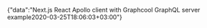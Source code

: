 {"data":"Next.js React Apollo client with Graphcool GraphQL server example2020-03-25T18:06:03+03:00"}
